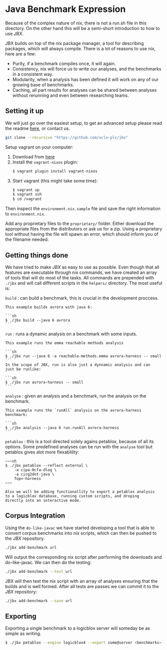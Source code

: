 # Java Benchmark Expression

Because of the complex nature of nix, there is not a run.sh file in this
directory. On the other hand this will be a semi-short introduction to
how to use *JBX*. 

JBX builds on top of the nix package manager, a tool for describing
packages, which will always compile. There is a lot of reasons to use
nix, here are a few:

*   Purity, if a benchmark compiles once, it will again.
*   Consistency, nix will force us to write our analyses, and the
    benchmarks in a consistent way.
*   Modularity, when a analysis has been defined it will work on any of
    our growing base of benchmarks.
*   Caching, all part results for analyses can be shared between
    analyses without rerunning and even between researching teams.

## Setting it up

We will just go over the easiest setup, to get an advanced setup please
read the readme [here](https://github.com/ucla-pls/jbx), or contact us.

```sh
git clone --recursive "https://github.com/ucla-pls/jbx"
```

Setup vagrant on your computer: 
1.  Download from [here](https://www.vagrantup.com/)
2.  Install the `vagrant-nixos` plugin: 
    ```sh
    $ vagrant plugin install vagrant-nixos 
    ``` 
3.  Start vagrant (this might take some time):
    ```sh
    $ vagrant up
    $ vagrant ssh
    $ cd /vagrant
    ```

Then inspect the `environment.nix.sample` file and save the right
information to `environment.nix`.

Add any proprietary files to the `proprietary/` folder. Either download
the appropriate files from the distributors or ask us for a zip. Using 
a proprietary tool without having the file will spawn an error, which 
should inform you of the filename needed. 

## Getting things done

We have tried to make *JBX* as easy to use as possible. Even though that
all features are executable through nix commands, we have created an
array of tools that will do most of the tasks. All commands are
prepended with `./jbx` and will call different scripts in the `helpers/`
directory. The most useful is:

`build`
:   can build a benchmark, this is crucial in the development proccess.

    This example builds avrora with java 6:
    
    ```sh
    $ ./jbx build --java 6 avrora
    ```

`run`
:   runs a dynamic analysis on a benchmark with some inputs.

    This example runs the emma reachable methods analysis
   
    ```sh
    $ ./jbx run --java 6 -a reachable-methods.emma avrora-harness -- small 
    ```
    In the scope of JBX, run is also just a dynnamic analysis and can
    just be runlike:

    ```sh
    $ ./jbx run avrora-harness -- small 
    ```

`analyse`
:   given an analysis and a benchmark, run the analysis on the
    benchmark.

    This example runs the `runAll` analysis on the avrora-harness
    benchmark:

    ```sh
    $ ./jbx analysis --java 6 run.runAll avrora-harness
    ```

`petablox`
:   this is a tool directed solely agains petablox, because of all its
    options. Some predefined analyses can be run with the `analyse` tool
    but petablox gives alot more flexablility:

    ~~~sh
    $ ./jbx petablox --reflect external \
        -a cipa-0cfa-dlog \
        -a cicg2dot-java \
        fop=-harness
    ~~~

    Also we will be adding functionallity to export a petablox analysis
    to a logicblox database, running custom scripts, and droping
    directly into an interactive mode.

## Corpus Integration

Using the `do-like-javac` we have started developing a tool that is able
to convert corpus benchmarks into nix scripts, which can then be pushed 
to the *JBX* repository. 

```sh
./jbx add-benchmark url
```
Will output the corresponding nix script after performing the
downloads and do-like-javac. We can then do the testing:

```sh
./jbx add-benchmark --test url
```
JBX will then test the nix script with an array of analyses ensuring
that the builds and is well formed. After all tests are passes we can
commit it to the *JBX* repository:

```sh
./jbx add-benchmark --save url
```

## Exporting 

Exporting a single benchmark to a logicblox server will someday be as
simple as writing.

```sh
$ ./jbx petablox --engine logicblox4 --export some@server <benchmarks>
```
